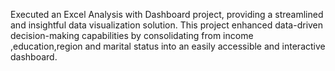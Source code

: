 Executed an Excel Analysis with Dashboard project, providing a streamlined and insightful data visualization solution. This project enhanced data-driven decision-making capabilities by consolidating from income ,education,region and marital status into an easily accessible and interactive dashboard.

